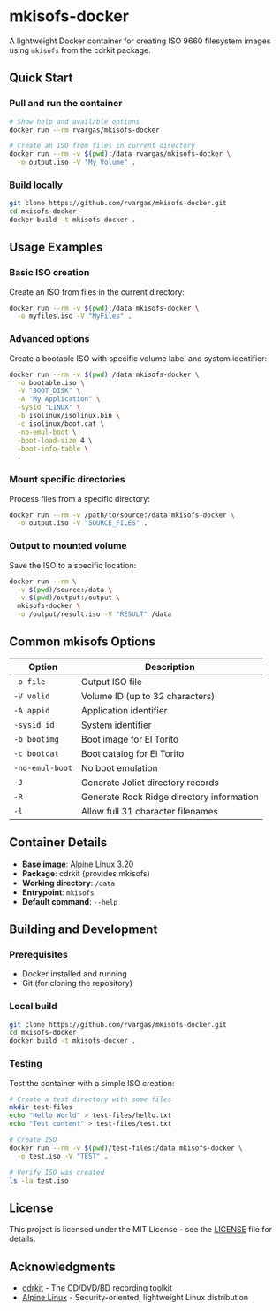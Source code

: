 # mkisofs-docker

A lightweight Docker container for creating ISO 9660 filesystem images using `mkisofs` from the cdrkit package.

## Quick Start

### Pull and run the container

```bash
# Show help and available options
docker run --rm rvargas/mkisofs-docker

# Create an ISO from files in current directory
docker run --rm -v $(pwd):/data rvargas/mkisofs-docker \
  -o output.iso -V "My Volume" .
```

### Build locally

```bash
git clone https://github.com/rvargas/mkisofs-docker.git
cd mkisofs-docker
docker build -t mkisofs-docker .
```

## Usage Examples

### Basic ISO creation

Create an ISO from files in the current directory:

```bash
docker run --rm -v $(pwd):/data mkisofs-docker \
  -o myfiles.iso -V "MyFiles" .
```

### Advanced options

Create a bootable ISO with specific volume label and system identifier:

```bash
docker run --rm -v $(pwd):/data mkisofs-docker \
  -o bootable.iso \
  -V "BOOT_DISK" \
  -A "My Application" \
  -sysid "LINUX" \
  -b isolinux/isolinux.bin \
  -c isolinux/boot.cat \
  -no-emul-boot \
  -boot-load-size 4 \
  -boot-info-table \
  .
```

### Mount specific directories

Process files from a specific directory:

```bash
docker run --rm -v /path/to/source:/data mkisofs-docker \
  -o output.iso -V "SOURCE_FILES" .
```

### Output to mounted volume

Save the ISO to a specific location:

```bash
docker run --rm \
  -v $(pwd)/source:/data \
  -v $(pwd)/output:/output \
  mkisofs-docker \
  -o /output/result.iso -V "RESULT" /data
```

## Common mkisofs Options

| Option | Description |
|--------|-------------|
| `-o file` | Output ISO file |
| `-V volid` | Volume ID (up to 32 characters) |
| `-A appid` | Application identifier |
| `-sysid id` | System identifier |
| `-b bootimg` | Boot image for El Torito |
| `-c bootcat` | Boot catalog for El Torito |
| `-no-emul-boot` | No boot emulation |
| `-J` | Generate Joliet directory records |
| `-R` | Generate Rock Ridge directory information |
| `-l` | Allow full 31 character filenames |

## Container Details

- **Base image**: Alpine Linux 3.20
- **Package**: cdrkit (provides mkisofs)
- **Working directory**: `/data`
- **Entrypoint**: `mkisofs`
- **Default command**: `--help`

## Building and Development

### Prerequisites

- Docker installed and running
- Git (for cloning the repository)

### Local build

```bash
git clone https://github.com/rvargas/mkisofs-docker.git
cd mkisofs-docker
docker build -t mkisofs-docker .
```

### Testing

Test the container with a simple ISO creation:

```bash
# Create a test directory with some files
mkdir test-files
echo "Hello World" > test-files/hello.txt
echo "Test content" > test-files/test.txt

# Create ISO
docker run --rm -v $(pwd)/test-files:/data mkisofs-docker \
  -o test.iso -V "TEST" .

# Verify ISO was created
ls -la test.iso
```

## License

This project is licensed under the MIT License - see the [LICENSE](LICENSE) file for details.

## Acknowledgments

- [cdrkit](http://cdrkit.org/) - The CD/DVD/BD recording toolkit
- [Alpine Linux](https://alpinelinux.org/) - Security-oriented, lightweight Linux distribution 